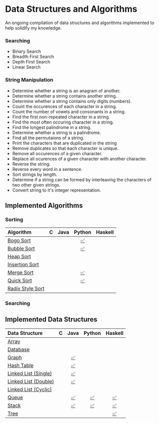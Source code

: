 # Data Structures and Algorithms
An ongoing compilation of data structures and algorithms implemented to help solidify my knowledge.

### Searching
* Binary Search
* Breadth First Search
* Depth First Search
* Linear Search

### String Manipulation
* Determine whether a string is an anagram of another.
* Determine whether a string contains another string.
* Determine whether a string contains only digits (numbers).
* Count the occurences of each character in a string.
* Count the number of vowels and consonants in a string.
* Find the first non-repeated character in a string.
* Find the most often occuring character in a string.
* Find the longest palindrome in a string.
* Determine whether a string is a palindrome.
* Find all the permutaions of a string.
* Print the characters that are duplicated in the string
* Remove duplicates so that each character is unique.
* Remove all occurences of a given character.
* Replace all ocurences of a given character with another character.
* Reverse the string.
* Reverse every word in a sentence.
* Sort strings by length.
* Determine if a string can be formed by interleaving the characters of two
  other given strings.
* Convert string to it's integer representation.

## Implemented Algorithms

### Sorting
| Algorithm | C | Java | Python | Haskell
|:---------------------------------------------------------------|:------------------------------------------------------------------------:|:----------------:|:----------------:|:-----------------:|
| [Bogo Sort](https://en.wikipedia.org/wiki/Bogosort)            |  |  | [:white_check_mark:](algorithms/sorting/bogo-sort/BogoSort.py)     |  |
| [Bubble Sort](https://en.wikipedia.org/wiki/Bubble_sort)       |  |  | [:white_check_mark:](algorithms/sorting/bubble-sort/BubbleSort.py) |  |
| [Heap Sort](https://en.wikipedia.org/wiki/Heapsort)            |  |  |                                                                    |  |
| [Insertion Sort](https://en.wikipedia.org/wiki/Insertion_sort) |  |  |                                                                    |  |
| [Merge Sort](https://en.wikipedia.org/wiki/Merge_sort)         |  |  | [:white_check_mark:](algorithms/sorting/merge-sort/MergeSort.py)   |  |
| [Quick Sort](https://en.wikipedia.org/wiki/Quicksort)          |  |  | [:white_check_mark:](algorithms/sorting/QuickSort.py)              |  |
| [Radix Style Sort](https://en.wikipedia.org/wiki/Radix_sort)   |  |  |                                                                    |  |

### Searching

## Implemented Data Structures
| Data Structure | C | Java | Python | Haskell
|:---------------------------------------------------------------------------------------|:-:|:-----------------------------------------------------------------------:|:-----------------------------------------------------------:|:------------------------------------------------------------:|
| [Array](https://en.wikipedia.org/wiki/Array_data_structure)                            |   |                                                                         |                                                             |                                                              |
| [Database](https://en.wikipedia.org/wiki/Database_storage_structures)                  |   |                                                                         |                                                             |                                                              |
| [Graph](https://en.wikipedia.org/wiki/Graph_(abstract_data_type))                      |   | [:white_check_mark:](data-structures/graph/java/Graph.java)             |                                                             |                                                              |  
| [Hash Table](https://en.wikipedia.org/wiki/Hash_table)                                 |   | [:white_check_mark:](data-structures/hash-table/java/HashTable.java)    |                                                             |                                                              |
| [Linked List (Single)](https://en.wikipedia.org/wiki/Linked_list)                      |   | [:white_check_mark:](data-structures/linked-list/java/SLinkedList.java) |                                                             |                                                              |
| [Linked List (Double)](https://en.wikipedia.org/wiki/Linked_list#Doubly_linked_list)   |   | [:white_check_mark:](data-structures/linked-list/java/DLinkedList.java) |                                                             |                                                              |
| [Linked List (Cyclic)](https://en.wikipedia.org/wiki/Linked_list#Circular_Linked_list) |   |                                                                         |                                                             |                                                              |
| [Queue](https://en.wikipedia.org/wiki/Queue_(abstract_data_type))                      |   | [:white_check_mark:](data-structures/queue/java/Queue.java)             | [:white_check_mark:](data-structures/queue/python/Queue.py) | [:white_check_mark:](data-structures/queue/haskell/Queue.hs) |
| [Stack](https://en.wikipedia.org/wiki/Stack_(abstract_data_type))                      |   | [:white_check_mark:](data-structures/stack/java/Stack.java)             | [:white_check_mark:](data-structures/stack/python/Stack.py) | [:white_check_mark:](data-structures/stack/haskell/Stack.hs) |
| [Tree](https://en.wikipedia.org/wiki/Tree_(data_structure))                            |   |                                                                         |                                                             | [:white_check_mark:](data-structures/tree/haskell/Tree.hs)   |

